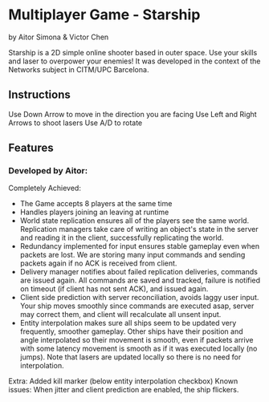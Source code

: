 # Multiplayer Game - Starship

by Aitor Simona & Victor Chen 

Starship is a 2D simple online shooter based in outer space. Use your skills and laser to 
overpower your enemies! It was developed in the context of the Networks subject in CITM/UPC Barcelona.

## Instructions

Use Down Arrow to move in the direction you are facing
Use Left and Right Arrows to shoot lasers
Use A/D to rotate

## Features

### Developed by Aitor:

Completely Achieved:

- The Game accepts 8 players at the same time
- Handles players joining an leaving at runtime
- World state replication ensures all of the players see the same world.
Replication managers take care of writing an object's state in the server and reading it in the client,
successfully replicating the world. 
- Redundancy implemented for input ensures stable gameplay even when packets are lost.
We are storing many input commands and sending packets again if no ACK is received from client.
- Delivery manager notifies about failed replication deliveries, commands are issued again.
All commands are saved and tracked, failure is notified on timeout (if client has not sent ACK), and issued
again. 
- Client side prediction with server reconciliation, avoids laggy user input.
Your ship moves smoothly since commands are executed asap, server may correct them, and client will recalculate 
all unsent input. 
- Entity interpolation makes sure all ships seem to be updated very frequently, smoother gameplay. Other
ships have their position and angle interpolated so their movement is smooth, even if packets arrive
with some latency movement is smooth as if it was executed locally (no jumps). Note that lasers are updated
locally so there is no need for interpolation. 


Extra: Added kill marker (below entity interpolation checkbox)
Known issues: When jitter and client prediction are enabled, the ship flickers. 
